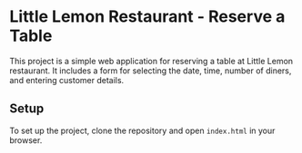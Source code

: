 # Little Lemon Restaurant - Reserve a Table

This project is a simple web application for reserving a table at Little Lemon restaurant. It includes a form for selecting the date, time, number of diners, and entering customer details.

## Setup

To set up the project, clone the repository and open `index.html` in your browser.


